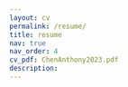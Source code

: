 ```yaml
---
layout: cv
permalink: /resume/
title: resume
nav: true
nav_order: 4
cv_pdf: ChenAnthony2023.pdf
description: 
---
```

